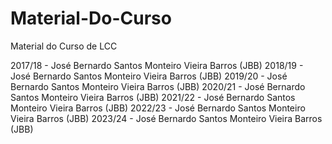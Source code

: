 # Material-Do-Curso
Material do Curso de LCC

2017/18 - José Bernardo Santos Monteiro Vieira Barros (JBB)
2018/19 - José Bernardo Santos Monteiro Vieira Barros (JBB)
2019/20 - José Bernardo Santos Monteiro Vieira Barros (JBB)
2020/21 - José Bernardo Santos Monteiro Vieira Barros (JBB)
2021/22 - José Bernardo Santos Monteiro Vieira Barros (JBB)
2022/23 - José Bernardo Santos Monteiro Vieira Barros (JBB)
2023/24 - José Bernardo Santos Monteiro Vieira Barros (JBB)
